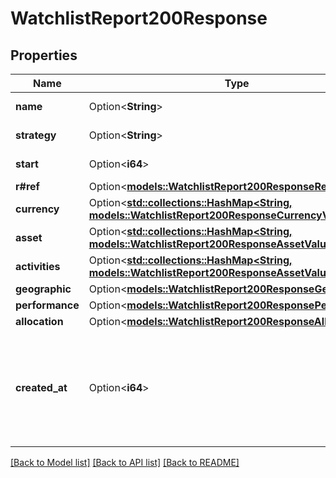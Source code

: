 # WatchlistReport200Response

## Properties

Name | Type | Description | Notes
------------ | ------------- | ------------- | -------------
**name** | Option<**String**> | Name of the filter | [optional]
**strategy** | Option<**String**> | Strategy of the filter | [optional]
**start** | Option<**i64**> | Start date of the filter | [optional]
**r#ref** | Option<[**models::WatchlistReport200ResponseRef**](WatchlistReport_200_response_ref.md)> |  | [optional]
**currency** | Option<[**std::collections::HashMap<String, models::WatchlistReport200ResponseCurrencyValue>**](WatchlistReport_200_response_currency_value.md)> |  | [optional]
**asset** | Option<[**std::collections::HashMap<String, models::WatchlistReport200ResponseAssetValue>**](WatchlistReport_200_response_asset_value.md)> |  | [optional]
**activities** | Option<[**std::collections::HashMap<String, models::WatchlistReport200ResponseAssetValue>**](WatchlistReport_200_response_asset_value.md)> |  | [optional]
**geographic** | Option<[**models::WatchlistReport200ResponseGeographic**](WatchlistReport_200_response_geographic.md)> |  | [optional]
**performance** | Option<[**models::WatchlistReport200ResponsePerformance**](WatchlistReport_200_response_performance.md)> |  | [optional]
**allocation** | Option<[**models::WatchlistReport200ResponseAllocation**](WatchlistReport_200_response_allocation.md)> |  | [optional]
**created_at** | Option<**i64**> | Timestamp (in Unix epoch seconds) when this resource was initially created in the system. | [optional]

[[Back to Model list]](../README.md#documentation-for-models) [[Back to API list]](../README.md#documentation-for-api-endpoints) [[Back to README]](../README.md)


